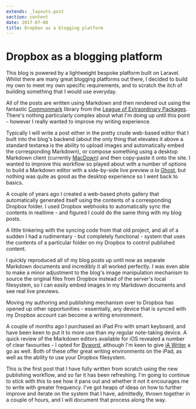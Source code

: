 ```yaml
---
extends: _layouts.post
section: content
date: 2017-07-08
title: Dropbox as a blogging platform
---
```

# Dropbox as a blogging platform

This blog is powered by a lightweight bespoke platform built on Laravel.  Whilst there are many great blogging platforms out there, I decided to build my own to meet my own specific requirements, and to scratch the itch of building something that I would use everyday.

All of the posts are written using Markdown and then rendered out using the fantastic [Commonmark](http://commonmark.thephpleague.com/) library from the [League of Extraordinary Packages](https://thephpleague.com).  There's nothing particularly complex about what I'm doing up until this point - however I really wanted to improve my writing experience.

Typically I will write a post either in the pretty crude web-based editor that I built into the blog's backend (about the only thing that elevates it above a standard textarea is the ability to upload images and automatically embed the corresponding Markdown), or compose something using a desktop Markdown client (currently [MacDown](http://macdown.uranusjr.com/)) and then copy-paste it onto the site.  I wanted to improve this workflow so played about with a number of options to build a Markdown editor with a side-by-side live preview _a la_ [Ghost](https://ghost.org), but nothing was quite as good as the desktop experience so I went back to basics.

A couple of years ago I created a web-based photo gallery that automatically generated itself using the contents of a corresponding Dropbox folder.  I used Dropbox webhooks to automatically sync the contents in realtime - and figured I could do the same thing with my blog posts.

A little tinkering with the syncing code from that old project, and all of a sudden I had a rudimentary - but completely functional - system that uses the contents of a particular folder on my Dropbox to control published content.

I quickly reproduced all of my blog posts up until now as separate Markdown documents and incredibly it all worked perfectly.  I was even able to make a minor adjustment to the blog's image manipulation mechanism to source the original files from Dropbox instead of the server's local filesystem, so I can easily embed images in my Markdown documents and see real live previews.

Moving my authoring and publishing mechanism over to Dropbox has opened up other opportunities - essentially, any device that is synced with my Dropbox account can become a writing environment.

A couple of months ago I purchased an iPad Pro with smart keyboard, and have been keen to put it to more use than my regular note-taking device.  A quick review of the Markdown editors available for iOS revealed a number of clear favourites - I opted for [Byword](https://bywordapp.com/), although I'm keen to give [iA Writer](https://ia.net/writer/) a go as well.  Both of these offer great writing environments on the iPad, as well as the ability to use your Dropbox filesystem.

This is the first post that I have fully written from scratch using the new publishing workflow, and so far it has been refreshing.  I'm going to continue to stick with this to see how it pans out and whether it not it encourages me to write with greater frequency.  I've got heaps of ideas on how to further improve and iterate on the system that I have, admittedly, thrown together in a couple of hours, and I will document that process along the way.
